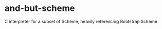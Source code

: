 and-but-scheme
==============

C interpreter for a subset of Scheme, heavily referencing Bootstrap Scheme